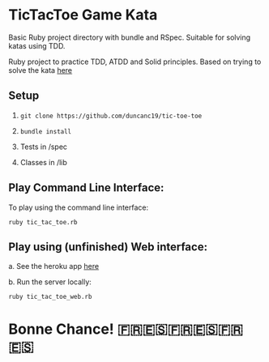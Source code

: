 # TicTacToe Game Kata

Basic Ruby project directory with bundle and RSpec. Suitable for solving katas using TDD.

Ruby project to practice TDD, ATDD and Solid principles. Based on trying to solve the kata [here](https://learn.madetech.com/sparring/tic-tac-toe/)

## Setup

1.  `git clone https://github.com/duncanc19/tic-toe-toe`

2.  `bundle install`

3.  Tests in /spec

4.  Classes in /lib 

## Play Command Line Interface: 

To play using the command line interface:

    ruby tic_tac_toe.rb

## Play using (unfinished) Web interface:

a.  See the heroku app [here](https://calm-falls-27969.herokuapp.com)

b.  Run the server locally:

    ruby tic_tac_toe_web.rb


# Bonne Chance! 🇫🇷🇪🇸🇫🇷🇪🇸🇫🇷🇪🇸
